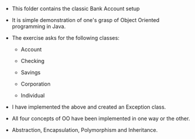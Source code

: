 - This folder contains the classic Bank Account setup

- It is simple demonstration of one's grasp of Object Oriented programming in Java.

- The exercise asks for the following classes:
  
  - Account
  
  - Checking 
  
  - Savings
  
  - Corporation
  
  - Individual
  
 - I have implemented the above and created an Exception class.
 
 - All four concepts of OO have been implemented in one way or the other.
 - Abstraction, Encapsulation, Polymorphism and Inheritance.
